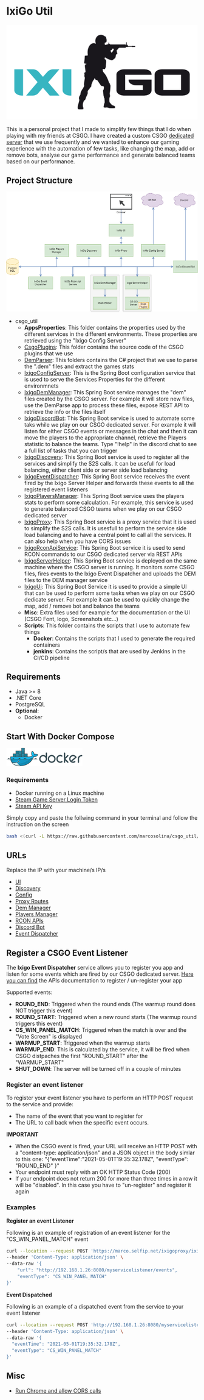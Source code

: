 # IxiGo Util

![Rcon UI](./misc/pictures/ixigo-logo.png)

This is a personal project that I made to simplify few things that I do when playing with my friends at CSGO. I have created a custom CSGO [dedicated server](https://github.com/marcosolina/ixi_go) that we use frequently and we wanted to enhance our gaming experience with the automation of few tasks, like changing the map, add or remove bots, analyse our game performance and generate balanced teams based on our performance.

## Project Structure

![Rcon UI](./misc/pictures/Services_Diagram2.png)

- csgo_util
  - **AppsProperties**: This folder contains the properties used by the different services in the different environments. These properties are retrieved using the "Ixigo Config Server"
  - [CsgoPlugins](./CsgoPlugins/): This folder contains the source code of the CSGO plugins that we use
  - [DemParser](./DemParser/): This folders contains the C# project that we use to parse the ".dem" files and extract the games stats
  - [IxigoConfigServer](./IxigoConfigServer/): This is the Spring Boot configuration service that is used to serve the Services Properties for the different environmnets
  - [IxigoDemManager](./IxigoDemManager): This Spring Boot service manages the "dem" files created by the CSGO server. For example it will store new files, use the DemParse app to process these files, expose REST API to retrieve the info or the files itself
  - [IxigoDiscordBot](./IxigoDiscordBot/): This Spring Boot service is used to automate some taks while we play on our CSGO dedicated server. For example it will listen for either CSGO events or messages in the chat and then it can move the players to the appropriate channel, retrieve the Players statistic to balance the teams. Type "!help" in the discord chat to see a full list of tasks that you can trigger
  - [IxigoDiscovery](./IxigoDiscovery/): This Spring Boot service is used to register all the services and simplify the S2S calls. It can be usefull for load balancing, either client side or server side load balancing
  - [IxigoEventDispatcher](./IxigoEventDispatcher/): This Spring Boot service receives the event fired by the Ixigo Server Helper and forwards these events to all the registered event listeners
  - [IxigoPlayersManager](./IxigoPlayersManager/): This Spring Boot service uses the players stats to perform some calculation. For example, this service is used to generate balanced CSGO teams when we play on our CSGO dedicated server
  - [IxigoProxy](./IxigoProxy/): This Spring Boot service is a proxy service that it is used to simplify the S2S calls. It is usesfull to perform the service side load balancing and to have a central point to call all the services. It can also help when you have CORS issues
  - [IxigoRconApiService](./IxigoRconApiService/): This Spring Boot service it is used to send RCON commands to our CSGO dedicated server via REST APIs
  - [IxigoServerHelper](./IxigoServerHelper/): This Spring Boot service is deployed on the same machine where the CSGO server is running. It monitors some CSGO files, fires events to the Ixigo Event Dispatcher and uploads the DEM files to the DEM manager service
  - [IxigoUi](./IxigoUi/): This Spring Boot Service it is used to provide a simple UI that can be used to perform some tasks when we play on our CSGO dedicate server. For example it can be used to quickly change the map, add / remove bot and balance the teams
  - **Misc**: Extra files used for example for the documentation or the UI (CSGO Font, logo, Screenshots etc...)
  - **Scripts**: This folder contains the scripts that I use to automate few things
    - **Docker**: Contains the scripts that I used to generate the required containers
    - **jenkins**: Contains the script/s that are used by Jenkins in the CI/CD pipeline

## Requirements

- Java >= 8
- .NET Core
- PostgreSQL
- **Optional**:
  - Docker

## Start With Docker Compose

![Docker Compose](./misc/pictures/docker_logo200.png)

### Requirements

- Docker running on a Linux machine
- [Steam Game Server Login Token](http://steamcommunity.com/dev/managegameservers)
- [Steam API Key](http://steamcommunity.com/dev/apikey)

Simply copy and paste the follwing command in your terminal and follow the instruction on the screen
~~~~bash
bash <(curl -L https://raw.githubusercontent.com/marcosolina/csgo_util/main/Scripts/Docker/setup.sh?$(date +%s))
~~~~

## URLs

Replace the IP with your machine/s IP/s

- [UI](http://192.168.1.8:8089/ixigoui/)
- [Discovery](http://192.168.1.8:8765/ixigodiscovery/)
- [Config](http://192.168.1.8:8888/config/ixigo-server-helper/docker)
- [Proxy Routes](http://192.168.1.8:8763/ixigoproxy/actuator/routes)
- [Dem Manager](http://192.168.1.8:8081/demmanager/swagger-ui.html)
- [Players Manager](http://192.168.1.8:8087/playersmanager/swagger-ui.html)
- [RCON APIs](http://192.168.1.8:8084/rcon/swagger-ui.html)
- [Discord Bot](http://192.168.1.8:8082/discordbot/swagger-ui.html)
- [Event Dispatcher](http://192.168.1.8:8086/eventsdispatcher/swagger-ui.html)

## Register a CSGO Event Listener

The **Ixigo Event Dispatcher** service allows you to register you app and listen for some events which are fired by our CSGO dedicated server. [Here you can find](https://marco.selfip.net/ixigoproxy/ixigo-event-dispatcher/eventsdispatcher/swagger-ui.html) the APIs documentation to register / un-register your app

Supported events:

- **ROUND_END**: Triggered when the round ends (The warmup round does NOT trigger this event)
- **ROUND_START**: Triggered when a new round starts (The warmup round triggers this event)
- **CS_WIN_PANEL_MATCH**: Triggered when the match is over and the "Vote Screen" is displayed
- **WARMUP_START**: Triggered when the warmup starts
- **WARMUP_END**: This is calculated by the service, it will be fired when CSGO distpaches the first "ROUND_START" after the "WARMUP_START"
- **SHUT_DOWN**: The server will be turned off in a couple of minutes

### Register an event listener

To register your event listener you have to perform an HTTP POST request to the service and provide:

- The name of the event that you want to register for
- The URL to call back when the specific event occurs.

**IMPORTANT**

- When the CSGO event is fired, your URL will receive an HTTP POST with a "content-type: application/json" and a JSON object in the body simlar to this one: "{"eventTime":"2021-05-01T19:35:32.178Z", "eventType": "ROUND_END" }"
- Your endpoint must reply with an OK HTTP Status Code (200)
- If your endpoint does not return 200 for more than three times in a row it will be "disabled". In this case you have to "un-register" and register it again

### **Examples**

**Register an event Listener**

Following is an example of registration of an event listener for the "CS_WIN_PANEL_MATCH" event

~~~~bash
curl --location --request POST 'https://marco.selfip.net/ixigoproxy/ixigo-event-dispatcher/eventsdispatcher/register' \
--header 'Content-Type: application/json' \
--data-raw '{
    "url": "http://192.168.1.26:8080/myservicelistener/events",
    "eventType": "CS_WIN_PANEL_MATCH"
}'
~~~~

**Event Dispatched**

Following is an example of a dispatched event from the service to your event listener

~~~~bash
curl --location --request POST 'http://192.168.1.26:8080/myservicelistener/events' \
--header 'Content-Type: application/json' \
--data-raw '{
  "eventTime": "2021-05-01T19:35:32.178Z",
  "eventType": "CS_WIN_PANEL_MATCH"
}'
~~~~

## Misc

- [Run Chrome and allow CORS calls](https://stackoverflow.com/questions/3102819/disable-same-origin-policy-in-chrome)
